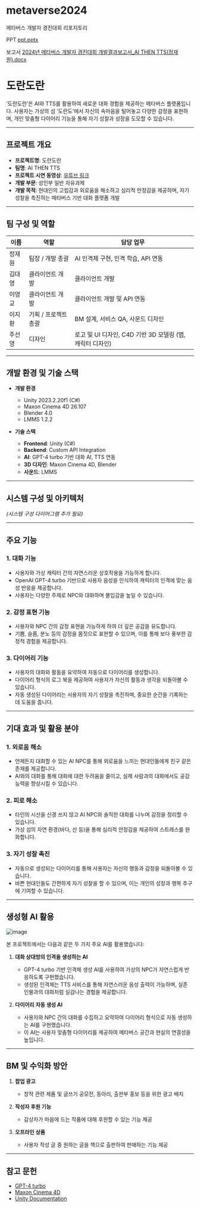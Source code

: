 # metaverse2024
메타버스 개발자 경진대회 리포지토리

PPT
[ppt.pptx](https://github.com/user-attachments/files/18394559/ppt.pptx)

보고서
[2024년 메타버스 개발자 경진대회 개발결과보고서_AI THEN TTS(정재원).docx](https://github.com/user-attachments/files/18394567/2024._AI.THEN.TTS.docx)

# 도란도란

‘도란도란’은 AI와 TTS를 활용하여 새로운 대화 경험을 제공하는 메타버스 플랫폼입니다. 사용자는 가상의 섬 ‘도란도’에서 자신의 속마음을 털어놓고 다양한 감정을 표현하며, 개인 맞춤형 다이어리 기능을 통해 자기 성찰과 성장을 도모할 수 있습니다.

---

## 프로젝트 개요

- **프로젝트명**: 도란도란
- **팀명**: AI THEN TTS
- **프로젝트 시연 동영상**: [유튜브 링크](https://youtu.be/HAOirkF3qN0)
- **개발 부문**: 성인부 일반 자유과제
- **개발 목적**: 현대인의 고립감과 외로움을 해소하고 심리적 안정감을 제공하며, 자기 성찰을 촉진하는 메타버스 기반 대화 플랫폼 개발

---

## 팀 구성 및 역할

| 이름     | 역할                     | 담당 업무                                       |
|----------|--------------------------|------------------------------------------------|
| 정재원   | 팀장 / 개발 총괄         | AI 인격체 구현, 인격 학습, API 연동            |
| 김대영   | 클라이언트 개발          | 클라이언트 개발                                |
| 이영교   | 클라이언트 개발          | 클라이언트 개발 및 API 연동                    |
| 이지환   | 기획 / 프로젝트 총괄     | BM 설계, 서비스 QA, 사운드 디자인              |
| 주선영   | 디자인                   | 로고 및 UI 디자인, C4D 기반 3D 모델링 (맵, 캐릭터 디자인) |

---

## 개발 환경 및 기술 스택

- **개발 환경**
  - Unity 2023.2.20f1 (C#)
  - Maxon Cinema 4D 26.107
  - Blender 4.0
  - LMMS 1.2.2

- **기술 스택**
  - **Frontend**: Unity (C#)
  - **Backend**: Custom API Integration
  - **AI**: GPT-4 turbo 기반 대화 AI, TTS 연동
  - **3D 디자인**: Maxon Cinema 4D, Blender
  - **사운드**: LMMS

---

## 시스템 구성 및 아키텍처

*(시스템 구성 다이어그램 추가 필요)*

---

## 주요 기능

### 1. 대화 기능
- 사용자와 가상 캐릭터 간의 자연스러운 상호작용을 가능하게 합니다.
- OpenAI GPT-4 turbo 기반으로 사용자 음성을 인식하여 캐릭터의 인격에 맞는 음성 반응을 제공합니다.
- 사용자는 다양한 주제로 NPC와 대화하며 몰입감을 높일 수 있습니다.

### 2. 감정 표현 기능
- 사용자와 NPC 간의 감정 표현을 가능하게 하여 더 깊은 공감을 유도합니다.
- 기쁨, 슬픔, 분노 등의 감정을 몸짓으로 표현할 수 있으며, 이를 통해 보다 풍부한 감정적 경험을 제공합니다.

### 3. 다이어리 기능
- 사용자의 대화와 활동을 요약하여 자동으로 다이어리를 생성합니다.
- 다이어리 형식의 로그 북을 제공하여 사용자가 자신의 활동과 생각을 되돌아볼 수 있습니다.
- 자동 생성된 다이어리는 사용자의 자기 성찰을 촉진하며, 중요한 순간을 기록하는 데 도움을 줍니다.

---

## 기대 효과 및 활용 분야

### 1. 외로움 해소
- 언제든지 대화할 수 있는 AI NPC를 통해 외로움을 느끼는 현대인들에게 친구 같은 존재를 제공합니다.
- AI와의 대화를 통해 대화에 대한 두려움을 줄이고, 실제 사람과의 대화에서도 공감 능력을 향상시킬 수 있습니다.

### 2. 피로 해소
- 타인의 시선을 신경 쓰지 않고 AI NPC와 솔직한 대화를 나누며 감정을 정리할 수 있습니다.
- 가상 섬의 자연 환경(바다, 산 등)을 통해 심리적 안정감을 제공하여 스트레스를 완화합니다.

### 3. 자기 성찰 촉진
- 자동으로 생성되는 다이어리를 통해 사용자는 자신의 행동과 감정을 되돌아볼 수 있습니다.
- 바쁜 현대인들도 간편하게 자기 성찰을 할 수 있으며, 이는 개인의 성장과 행복 추구에 기여할 수 있습니다.

---

## 생성형 AI 활용

![image](https://github.com/user-attachments/assets/5b9adc52-16f9-4d52-af53-c02785b1ad64)


본 프로젝트에서는 다음과 같은 두 가지 주요 AI를 활용했습니다:

1. **대화 상대방의 인격을 생성하는 AI**
   - GPT-4 turbo 기반 인격체 생성 AI를 사용하여 가상의 NPC가 자연스럽게 반응하도록 구현했습니다.
   - 생성된 인격체는 TTS 서비스를 통해 자연스러운 음성 출력이 가능하며, 실존 인물과의 대화처럼 실감나는 경험을 제공합니다.

2. **다이어리 자동 생성 AI**
   - 사용자와 NPC 간의 대화를 수집하고 요약하여 다이어리 형식으로 자동 생성하는 AI를 구현했습니다.
   - 이 AI는 사용자 맞춤형 다이어리를 제공하여 메타버스 공간과 현실의 연결성을 높입니다.

---

## BM 및 수익화 방안

1. **팝업 광고**
   - 창작 관련 제품 및 글쓰기 공모전, 동아리, 출판부 홍보 등을 위한 광고 배치

2. **작성자 후원 기능**
   - 감상자가 마음에 드는 작품에 대해 후원할 수 있는 기능 제공

3. **오프라인 상품**
   - 사용자 작성 글 중 원하는 글을 책으로 출판하여 판매하는 기능 제공

---


## 참고 문헌

- [GPT-4 turbo](https://openai.com/)  
- [Maxon Cinema 4D](https://www.maxon.net/)  
- [Unity Documentation](https://unity.com/)
